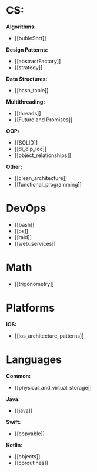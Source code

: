 # **CS:**

**Algorithms:**
- [[bubleSort]]

**Design Patterns:**
- [[abstractFactory]]
- [[strategy]]

**Data Structures:**
- [[hash_table]]

**Multithreading:**
- [[threads]]
- [[Future and Promises]]

**OOP:**
- [[SOLID]]
- [[di_dip_loc]]
- [[object_relationships]]

**Other:**
- [[clean_architecture]]
- [[functional_programming]]

# DevOps

- [[bash]]
- [[os]]
- [[raid]]
- [[web_services]]

# Math

- [[trigonometry]]

# Platforms

**iOS:**
- [[ios_architecture_patterns]]

# Languages

**Common:**
- [[physical_and_virtual_storage]]

**Java:**
- [[java]]

**Swift:**
- [[copyable]]

**Kotlin:**
- [[objects]]
- [[coroutines]]

